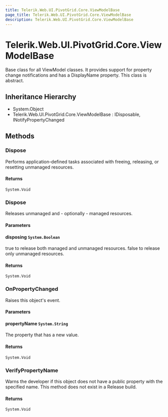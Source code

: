 ```yaml
---
title: Telerik.Web.UI.PivotGrid.Core.ViewModelBase
page_title: Telerik.Web.UI.PivotGrid.Core.ViewModelBase
description: Telerik.Web.UI.PivotGrid.Core.ViewModelBase
---
```


# Telerik.Web.UI.PivotGrid.Core.ViewModelBase

Base class for all ViewModel classes.
            It provides support for property change notifications and has a DisplayName property.
            This class is abstract.

## Inheritance Hierarchy

* System.Object
* Telerik.Web.UI.PivotGrid.Core.ViewModelBase : IDisposable, INotifyPropertyChanged

## Methods

###  Dispose

Performs application-defined tasks associated with freeing, releasing,
            or resetting unmanaged resources.

#### Returns

`System.Void` 

###  Dispose

Releases unmanaged and - optionally - managed resources.

#### Parameters

#### disposing `System.Boolean`

true to release both managed and unmanaged resources.
            false to release only unmanaged resources.

#### Returns

`System.Void` 

###  OnPropertyChanged

Raises this object's  event.

#### Parameters

#### propertyName `System.String`

The property that has a new value.

#### Returns

`System.Void` 

###  VerifyPropertyName

Warns the developer if this object does not have
            a public property with the specified name. This
            method does not exist in a Release build.

#### Returns

`System.Void` 

